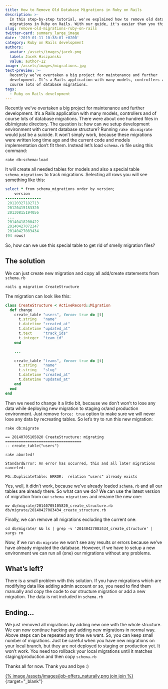 ```yaml
---
title: How to Remove Old Database Migrations in Ruby on Rails
description: >-
  In this step-by-step tutorial, we've explained how to remove old database
  migrations in Ruby on Rails. With our guide, it's easier than you think!
slug: remove-old-migrations-ruby-on-rails
twitter-card: summary_large_image
date: '2019-01-11 10:38:01 +0200'
category: Ruby on Rails development
authors:
  avatar: /assets/images/jacek.png
  label: Jacek Hiszpański
  value: author-12
image: /assets/images/migrations.jpg
text-preview: >-
  Recently we’ve overtaken a big project for maintenance and further
  development. It’s a Rails application with many models, controllers and of
  course lots of database migrations.
tags:
  - Ruby on Rails development
---
```

Recently we’ve overtaken a big project for maintenance and further development. It’s a Rails application with many models, controllers and of course lots of database migrations. There were about one hundred files in db/migrate directory. The question is: how can we setup development environment with current database structure? Running `rake db:migrate` would just be a suicide. It won’t simply work, because these migrations were written long time ago and the current code and models implementation don’t fit them. Instead let’s load `schema.rb` file using this command:

```console
rake db:schema:load
```

It will create all needed tables for models and also a special table `schema_migrations` to track migrations. Selecting all rows you will see something like this:

```ruby
select * from schema_migrations order by version;
    version
----------------
 20120327182713
 20120415183320
 20130815194056
 ...
 20140418200422
 20140427072247
 20140427083434
(94 rows)
```

So, how can we use this special table to get rid of smelly migration files?

## The solution

We can just create new migration and copy all add/create statements from `schema.rb`

```console
rails g migration CreateStructure
```

The migration can look like this:

```ruby
class CreateStructure < ActiveRecord::Migration
  def change
    create_table "users", force: true do |t|
      t.string   "name"
      t.datetime "created_at"
      t.datetime "updated_at"
      t.text     "track_ids"
      t.integer  "team_id"
    end

    ...

    create_table "teams", force: true do |t|
      t.string   "name"
      t.string   "slug"
      t.datetime "created_at"
      t.datetime "updated_at"
    end
  end
end
```

Then we need to change it a little bit, because we don’t won’t to lose any data while deploying new migration to staging or/and production environment. Just remove `force: true` option to make sure we will never lose any data by recreating tables. So let’s try to run this new migration:

```console
rake db:migrate

== 20140705105820 CreateStructure: migrating ==================================
-- create_table("users")

rake aborted!

StandardError: An error has occurred, this and all later migrations canceled:

PG::DuplicateTable: ERROR:  relation "users" already exists
```

Yes, well, it didn’t work, because we’ve already loaded `schema.rb` and all our tables are already there. So what can we do? We can use the latest version of migration from our `schema_migrations` and rename the new one:

```console
mv db/migrate/20140705105820_create_structure.rb db/migrate/20140427083434_create_structure.rb
```

Finally, we can remove all migrations excluding the current one:

```console
cd db/migrate/ && ls | grep -v '20140427083434_create_structure' | xargs rm
```

Now, if we run `db:migrate` we won’t see any results or errors because we’ve have already migrated the database. However, if we have to setup a new environment we can run all (one) our migrations without any problems.

## What’s left?

There is a small problem with this solution. If you have migrations which are modifying data like adding admin account or so, you need to find them manually and copy the code to our structure migration or add a new migration. The data is not included in `schema.rb`

## Ending…

We just removed all migrations by adding new one with the whole structure. We can now continue hacking and adding new migrations in normal way. Above steps can be repeated any time we want. So, you can keep small number of migrations. Just be careful when you have new migrations on your local branch, but they are not deployed to staging or production yet. It won’t work. You need too rollback your local migrations until it matches staging/production and then copy `schema.rb`

Thanks all for now. Thank you and bye :)

[{% image /assets/images/job-offers_naturaily.png join join %}](https://naturaily.com/careers){:target="_blank"}
